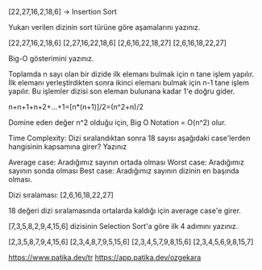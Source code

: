 [22,27,16,2,18,6] -> Insertion Sort

Yukarı verilen dizinin sort türüne göre aşamalarını yazınız.

[22,27,16,2,18,6]
[2,27,16,22,18,6]
[2,6,16,22,18,27]
[2,6,16,18,22,27]


Big-O gösterimini yazınız.

Toplamda n sayı olan bir dizide ilk elemanı bulmak için n tane işlem yapılır. İlk elemanı yerleştirdikten sonra ikinci elemanı bulmak için n-1 tane işlem yapılır. Bu işlemler dizisi son eleman bulunana kadar 1'e doğru gider.

n+n+1+n+2+...+1=[n*(n+1)]/2=(n^2+n)/2

Domine eden değer n^2 olduğu için,
Big O Notation = O(n^2) olur.


Time Complexity: Dizi sıralandıktan sonra 18 sayısı aşağıdaki case'lerden hangisinin kapsamına girer? Yazınız

Average case: Aradığımız sayının ortada olması
Worst case: Aradığımız sayının sonda olması
Best case: Aradığımız sayının dizinin en başında olması.

Dizi sıralaması: [2,6,16,18,22,27]

18 değeri dizi sıralamasında ortalarda kaldığı için average case'e girer.


[7,3,5,8,2,9,4,15,6] dizisinin Selection Sort'a göre ilk 4 adımını yazınız.

[2,3,5,8,7,9,4,15,6]
[2,3,4,8,7,9,5,15,6]
[2,3,4,5,7,9,8,15,6]
[2,3,4,5,6,9,8,15,7]


https://www.patika.dev/tr
https://app.patika.dev/ozgekara
